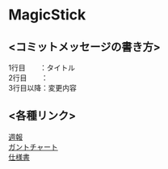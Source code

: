 # MagicStick

## <コミットメッセージの書き方>  
1行目　　：タイトル  
2行目　　：  
3行目以降：変更内容  

## <各種リンク>  
<a href="https://docs.google.com/spreadsheets/d/1M0Okf4iJaC0khY7ver2ncYRSmacMLvH6/edit#gid=1066887270" target="_blank">週報</a><br>
<a href="https://docs.google.com/spreadsheets/d/130BATT35XmaQEpvpIB-LQyAsj_80z5-L/edit#gid=771962725" target="_blank">ガントチャート</a><br>
<a href="https://docs.google.com/spreadsheets/d/1nY0WDnJ4QlLZpSGQ-4LfR7N-Y9xlxUpLYRc2ZLKWLcA/edit#gid=0">仕様書</a>
